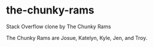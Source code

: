 # the-chunky-rams
Stack Overflow clone by The Chunky Rams

The Chunky Rams are Josue, Katelyn, Kyle, Jen, and Troy.
